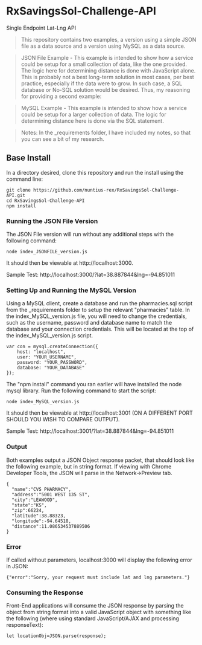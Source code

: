 # RxSavingsSol-Challenge-API

Single Endpoint Lat-Lng API

>This repository contains two examples, a version using a simple JSON file as a data source and a version using MySQL as a data source.

>JSON File Example - This example is intended to show how a service could be setup for a small collection of data, like the one provided. The logic here for determining distance is done with JavaScript alone. This is probably not a best long-term solution in most cases, per best practice, especially if the data were to grow. In such case, a SQL database or No-SQL solution would be desired. Thus, my reasoning for providing a second example:

>MySQL Example - This example is intended to show how a service could be setup for a larger collection of data. The logic for determining distance here is done via the SQL statement.

>Notes: In the _requirements folder, I have included my notes, so that you can see a bit of my research.

## Base Install

In a directory desired, clone this repository and run the install using the command line:

```
git clone https://github.com/nuntius-rex/RxSavingsSol-Challenge-API.git
cd RxSavingsSol-Challenge-API
npm install
```

### Running the JSON File Version

The JSON File version will run without any additional steps with the following command:

```
node index_JSONFILE_version.js
```

It should then be viewable at http://localhost:3000.

Sample Test: http://localhost:3000/?lat=38.887844&lng=-94.851011

### Setting Up and Running the MySQL Version

Using a MySQL client, create a database and run the pharmacies.sql script from the _requirements folder to setup the relevant "pharmacies" table. In the index_MySQL_version.js file, you will need to change the credentials, such as the username, password and database name to match the database and your connection credentials. This will be located at the top of the index_MySQL_version.js script.

```
var con = mysql.createConnection({
    host: "localhost",
    user: "YOUR_USERNAME",
    password: "YOUR_PASSWORD",
    database: "YOUR_DATABASE"
});
```

The "npm install" command you ran earlier will have installed the node mysql library. Run the following command to start the script:

```
node index_MySQL_version.js
```

It should then be viewable at http://localhost:3001 (ON A DIFFERENT PORT SHOULD YOU WISH TO COMPARE OUTPUT).

Sample Test: http://localhost:3001/?lat=38.887844&lng=-94.851011

### Output

Both examples output a JSON Object response packet, that should look like the following example, but in string format. If viewing with Chrome Developer Tools, the JSON will parse in the Network->Preview tab.

```
{
  "name":"CVS PHARMACY",
  "address":"5001 WEST 135 ST",
  "city":"LEAWOOD",
  "state":"KS",
  "zip":66224,
  "latitude":38.88323,
  "longitude":-94.64518,
  "distance":11.086534537889506
}
```

### Error

If called without parameters, localhost:3000 will display the following error in JSON:

```
{"error":"Sorry, your request must include lat and lng parameters."}
```

### Consuming the Response

Front-End applications will consume the JSON response by parsing the object from string format into a valid JavaScript object with something like the following (where using standard JavaScript/AJAX and processing responseText):

```
let locationObj=JSON.parse(response);
```
